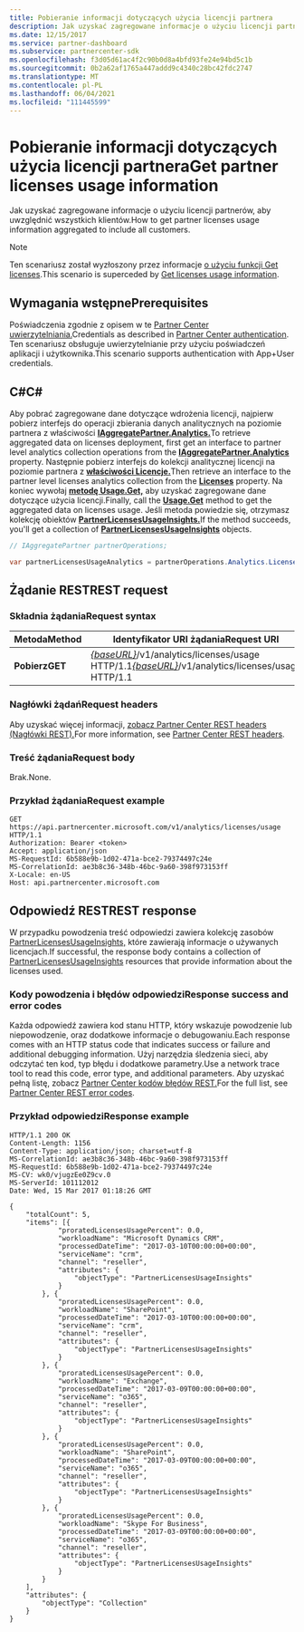 ```yaml
---
title: Pobieranie informacji dotyczących użycia licencji partnera
description: Jak uzyskać zagregowane informacje o użyciu licencji partnerów, aby uwzględnić wszystkich klientów.
ms.date: 12/15/2017
ms.service: partner-dashboard
ms.subservice: partnercenter-sdk
ms.openlocfilehash: f3d05d61ac4f2c90b0d8a4bfd93fe24e94bd5c1b
ms.sourcegitcommit: 0b2a62af1765a447addd9c4340c28bc42fdc2747
ms.translationtype: MT
ms.contentlocale: pl-PL
ms.lasthandoff: 06/04/2021
ms.locfileid: "111445599"
---
```

# <a name="get-partner-licenses-usage-information"></a><span data-ttu-id="d130f-103">Pobieranie informacji dotyczących użycia licencji partnera</span><span class="sxs-lookup"><span data-stu-id="d130f-103">Get partner licenses usage information</span></span>

<span data-ttu-id="d130f-104">Jak uzyskać zagregowane informacje o użyciu licencji partnerów, aby uwzględnić wszystkich klientów.</span><span class="sxs-lookup"><span data-stu-id="d130f-104">How to get partner licenses usage information aggregated to include all customers.</span></span>

> [!NOTE]
> <span data-ttu-id="d130f-105">Ten scenariusz został wyzłoszony przez informacje [o użyciu funkcji Get licenses](get-licenses-usage-information.md).</span><span class="sxs-lookup"><span data-stu-id="d130f-105">This scenario is superceded by [Get licenses usage information](get-licenses-usage-information.md).</span></span>

## <a name="prerequisites"></a><span data-ttu-id="d130f-106">Wymagania wstępne</span><span class="sxs-lookup"><span data-stu-id="d130f-106">Prerequisites</span></span>

<span data-ttu-id="d130f-107">Poświadczenia zgodnie z opisem w te [Partner Center uwierzytelniania.](partner-center-authentication.md)</span><span class="sxs-lookup"><span data-stu-id="d130f-107">Credentials as described in [Partner Center authentication](partner-center-authentication.md).</span></span> <span data-ttu-id="d130f-108">Ten scenariusz obsługuje uwierzytelnianie przy użyciu poświadczeń aplikacji i użytkownika.</span><span class="sxs-lookup"><span data-stu-id="d130f-108">This scenario supports authentication with App+User credentials.</span></span>

## <a name="c"></a><span data-ttu-id="d130f-109">C\#</span><span class="sxs-lookup"><span data-stu-id="d130f-109">C\#</span></span>

<span data-ttu-id="d130f-110">Aby pobrać zagregowane dane dotyczące wdrożenia licencji, najpierw pobierz interfejs do operacji zbierania danych analitycznych na poziomie partnera z właściwości [**IAggregatePartner.Analytics.**](/dotnet/api/microsoft.store.partnercenter.ipartner.analytics)</span><span class="sxs-lookup"><span data-stu-id="d130f-110">To retrieve aggregated data on licenses deployment, first get an interface to partner level analytics collection operations from the [**IAggregatePartner.Analytics**](/dotnet/api/microsoft.store.partnercenter.ipartner.analytics) property.</span></span> <span data-ttu-id="d130f-111">Następnie pobierz interfejs do kolekcji analitycznej licencji na poziomie partnera z [**właściwości Licencje.**](/dotnet/api/microsoft.store.partnercenter.analytics.ipartneranalyticscollection.licenses)</span><span class="sxs-lookup"><span data-stu-id="d130f-111">Then retrieve an interface to the partner level licenses analytics collection from the [**Licenses**](/dotnet/api/microsoft.store.partnercenter.analytics.ipartneranalyticscollection.licenses) property.</span></span> <span data-ttu-id="d130f-112">Na koniec wywołaj [**metodę Usage.Get,**](/dotnet/api/microsoft.store.partnercenter.genericoperations.ientireentitycollectionretrievaloperations-2.get) aby uzyskać zagregowane dane dotyczące użycia licencji.</span><span class="sxs-lookup"><span data-stu-id="d130f-112">Finally, call the [**Usage.Get**](/dotnet/api/microsoft.store.partnercenter.genericoperations.ientireentitycollectionretrievaloperations-2.get) method to get the aggregated data on licenses usage.</span></span> <span data-ttu-id="d130f-113">Jeśli metoda powiedzie się, otrzymasz kolekcję obiektów [**PartnerLicensesUsageInsights.**](/dotnet/api/microsoft.store.partnercenter.models.analytics.partnerlicensesusageinsights)</span><span class="sxs-lookup"><span data-stu-id="d130f-113">If the method succeeds, you'll get a collection of [**PartnerLicensesUsageInsights**](/dotnet/api/microsoft.store.partnercenter.models.analytics.partnerlicensesusageinsights) objects.</span></span>

``` csharp
// IAggregatePartner partnerOperations;

var partnerLicensesUsageAnalytics = partnerOperations.Analytics.Licenses.Usage.Get();
```

## <a name="rest-request"></a><span data-ttu-id="d130f-114">Żądanie REST</span><span class="sxs-lookup"><span data-stu-id="d130f-114">REST request</span></span>

### <a name="request-syntax"></a><span data-ttu-id="d130f-115">Składnia żądania</span><span class="sxs-lookup"><span data-stu-id="d130f-115">Request syntax</span></span>

| <span data-ttu-id="d130f-116">Metoda</span><span class="sxs-lookup"><span data-stu-id="d130f-116">Method</span></span>  | <span data-ttu-id="d130f-117">Identyfikator URI żądania</span><span class="sxs-lookup"><span data-stu-id="d130f-117">Request URI</span></span>                                                                      |
|---------|----------------------------------------------------------------------------------|
| <span data-ttu-id="d130f-118">**Pobierz**</span><span class="sxs-lookup"><span data-stu-id="d130f-118">**GET**</span></span> | <span data-ttu-id="d130f-119">[*{baseURL}*](partner-center-rest-urls.md)/v1/analytics/licenses/usage HTTP/1.1</span><span class="sxs-lookup"><span data-stu-id="d130f-119">[*{baseURL}*](partner-center-rest-urls.md)/v1/analytics/licenses/usage HTTP/1.1</span></span> |

### <a name="request-headers"></a><span data-ttu-id="d130f-120">Nagłówki żądań</span><span class="sxs-lookup"><span data-stu-id="d130f-120">Request headers</span></span>

<span data-ttu-id="d130f-121">Aby uzyskać więcej informacji, [zobacz Partner Center REST headers (Nagłówki REST).](headers.md)</span><span class="sxs-lookup"><span data-stu-id="d130f-121">For more information, see [Partner Center REST headers](headers.md).</span></span>

### <a name="request-body"></a><span data-ttu-id="d130f-122">Treść żądania</span><span class="sxs-lookup"><span data-stu-id="d130f-122">Request body</span></span>

<span data-ttu-id="d130f-123">Brak.</span><span class="sxs-lookup"><span data-stu-id="d130f-123">None.</span></span>

### <a name="request-example"></a><span data-ttu-id="d130f-124">Przykład żądania</span><span class="sxs-lookup"><span data-stu-id="d130f-124">Request example</span></span>

```http
GET https://api.partnercenter.microsoft.com/v1/analytics/licenses/usage HTTP/1.1
Authorization: Bearer <token>
Accept: application/json
MS-RequestId: 6b588e9b-1d02-471a-bce2-79374497c24e
MS-CorrelationId: ae3b8c36-348b-46bc-9a60-398f973153ff
X-Locale: en-US
Host: api.partnercenter.microsoft.com
```

## <a name="rest-response"></a><span data-ttu-id="d130f-125">Odpowiedź REST</span><span class="sxs-lookup"><span data-stu-id="d130f-125">REST response</span></span>

<span data-ttu-id="d130f-126">W przypadku powodzenia treść odpowiedzi zawiera kolekcję zasobów [PartnerLicensesUsageInsights,](analytics-resources.md#partnerlicensesusageinsights) które zawierają informacje o używanych licencjach.</span><span class="sxs-lookup"><span data-stu-id="d130f-126">If successful, the response body contains a collection of [PartnerLicensesUsageInsights](analytics-resources.md#partnerlicensesusageinsights) resources that provide information about the licenses used.</span></span>

### <a name="response-success-and-error-codes"></a><span data-ttu-id="d130f-127">Kody powodzenia i błędów odpowiedzi</span><span class="sxs-lookup"><span data-stu-id="d130f-127">Response success and error codes</span></span>

<span data-ttu-id="d130f-128">Każda odpowiedź zawiera kod stanu HTTP, który wskazuje powodzenie lub niepowodzenie, oraz dodatkowe informacje o debugowaniu.</span><span class="sxs-lookup"><span data-stu-id="d130f-128">Each response comes with an HTTP status code that indicates success or failure and additional debugging information.</span></span> <span data-ttu-id="d130f-129">Użyj narzędzia śledzenia sieci, aby odczytać ten kod, typ błędu i dodatkowe parametry.</span><span class="sxs-lookup"><span data-stu-id="d130f-129">Use a network trace tool to read this code, error type, and additional parameters.</span></span> <span data-ttu-id="d130f-130">Aby uzyskać pełną listę, zobacz [Partner Center kodów błędów REST.](error-codes.md)</span><span class="sxs-lookup"><span data-stu-id="d130f-130">For the full list, see [Partner Center REST error codes](error-codes.md).</span></span>

### <a name="response-example"></a><span data-ttu-id="d130f-131">Przykład odpowiedzi</span><span class="sxs-lookup"><span data-stu-id="d130f-131">Response example</span></span>

```http
HTTP/1.1 200 OK
Content-Length: 1156
Content-Type: application/json; charset=utf-8
MS-CorrelationId: ae3b8c36-348b-46bc-9a60-398f973153ff
MS-RequestId: 6b588e9b-1d02-471a-bce2-79374497c24e
MS-CV: wk0/vjugzEe0Z9cv.0
MS-ServerId: 101112012
Date: Wed, 15 Mar 2017 01:18:26 GMT

{
    "totalCount": 5,
    "items": [{
            "proratedLicensesUsagePercent": 0.0,
            "workloadName": "Microsoft Dynamics CRM",
            "processedDateTime": "2017-03-10T00:00:00+00:00",
            "serviceName": "crm",
            "channel": "reseller",
            "attributes": {
                "objectType": "PartnerLicensesUsageInsights"
            }
        }, {
            "proratedLicensesUsagePercent": 0.0,
            "workloadName": "SharePoint",
            "processedDateTime": "2017-03-10T00:00:00+00:00",
            "serviceName": "crm",
            "channel": "reseller",
            "attributes": {
                "objectType": "PartnerLicensesUsageInsights"
            }
        }, {
            "proratedLicensesUsagePercent": 0.0,
            "workloadName": "Exchange",
            "processedDateTime": "2017-03-09T00:00:00+00:00",
            "serviceName": "o365",
            "channel": "reseller",
            "attributes": {
                "objectType": "PartnerLicensesUsageInsights"
            }
        }, {
            "proratedLicensesUsagePercent": 0.0,
            "workloadName": "SharePoint",
            "processedDateTime": "2017-03-09T00:00:00+00:00",
            "serviceName": "o365",
            "channel": "reseller",
            "attributes": {
                "objectType": "PartnerLicensesUsageInsights"
            }
        }, {
            "proratedLicensesUsagePercent": 0.0,
            "workloadName": "Skype For Business",
            "processedDateTime": "2017-03-09T00:00:00+00:00",
            "serviceName": "o365",
            "channel": "reseller",
            "attributes": {
                "objectType": "PartnerLicensesUsageInsights"
            }
        }
    ],
    "attributes": {
        "objectType": "Collection"
    }
}
```
